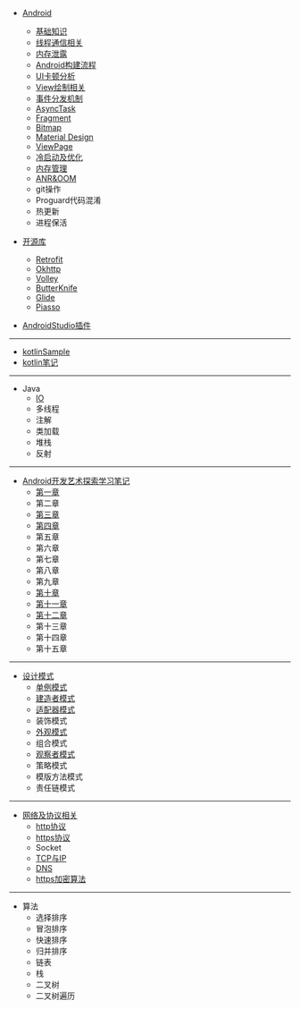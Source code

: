 - [Android](https://github.com/sariel20/StudyNotes/tree/master/Android%E7%9B%B8%E5%85%B3/Android)
  - [基础知识](https://github.com/sariel20/StudyNotes/blob/master/Android%E7%9B%B8%E5%85%B3/Android/%E5%9F%BA%E7%A1%80%E7%9F%A5%E8%AF%86.md)
  - [线程通信相关](https://github.com/sariel20/StudyNotes/blob/master/Android%E7%9B%B8%E5%85%B3/Android/%E7%BA%BF%E7%A8%8B%E9%80%9A%E4%BF%A1%E7%9B%B8%E5%85%B3.md)
  - [内存泄露](https://github.com/sariel20/StudyNotes/blob/master/Android%E7%9B%B8%E5%85%B3/Android/%E5%86%85%E5%AD%98%E6%B3%84%E9%9C%B2.md)
  - [Android构建流程](https://github.com/sariel20/StudyNotes/blob/master/Android%E7%9B%B8%E5%85%B3/Android/Android%E6%9E%84%E5%BB%BA%E6%B5%81%E7%A8%8B.md)
  - [UI卡顿分析](https://github.com/sariel20/Notes/blob/master/Android%E7%9B%B8%E5%85%B3/Android/%E5%BC%82%E5%B8%B8%E4%B8%8E%E6%80%A7%E8%83%BD%E4%BC%98%E5%8C%96/UI%E5%8D%A1%E9%A1%BF%E5%88%86%E6%9E%90.md)
  - [View绘制相关](https://github.com/sariel20/StudyNotes/blob/master/Android%E7%9B%B8%E5%85%B3/Android/View%E7%BB%98%E5%88%B6.md)
  - [事件分发机制](https://github.com/sariel20/StudyNotes/blob/master/Android%E7%9B%B8%E5%85%B3/Android/%E4%BA%8B%E4%BB%B6%E5%88%86%E5%8F%91%E6%9C%BA%E5%88%B6.md)
  - [AsyncTask](https://github.com/sariel20/StudyNotes/blob/master/Android%E7%9B%B8%E5%85%B3/Android/AsyncTask.md)
  - [Fragment](https://github.com/sariel20/Notes/blob/master/Android%E7%9B%B8%E5%85%B3/Android/Fragment.md)
  - [Bitmap](https://github.com/sariel20/Notes/blob/master/Android%E7%9B%B8%E5%85%B3/Android/%E5%BC%82%E5%B8%B8%E4%B8%8E%E6%80%A7%E8%83%BD%E4%BC%98%E5%8C%96/Bitmap.md)
  - [Material Design](https://github.com/sariel20/StudyNotes/blob/master/Android%E7%9B%B8%E5%85%B3/Android/MaterialDesign.md)
  - [ViewPage](https://github.com/sariel20/Notes/blob/master/Android%E7%9B%B8%E5%85%B3/Android/ViewPager.md)
  - [冷启动及优化](https://github.com/sariel20/Notes/blob/master/Android%E7%9B%B8%E5%85%B3/Android/%E5%BC%82%E5%B8%B8%E4%B8%8E%E6%80%A7%E8%83%BD%E4%BC%98%E5%8C%96/%E5%86%B7%E5%90%AF%E5%8A%A8%E4%BC%98%E5%8C%96.md)
  - [内存管理](https://github.com/sariel20/Notes/blob/master/Android%E7%9B%B8%E5%85%B3/Android/%E5%BC%82%E5%B8%B8%E4%B8%8E%E6%80%A7%E8%83%BD%E4%BC%98%E5%8C%96/%E5%86%85%E5%AD%98%E7%AE%A1%E7%90%86.md)
  - [ANR&OOM](https://github.com/sariel20/Notes/blob/master/Android%E7%9B%B8%E5%85%B3/Android/%E5%BC%82%E5%B8%B8%E4%B8%8E%E6%80%A7%E8%83%BD%E4%BC%98%E5%8C%96/ANR%26OOM.md)
  - git操作
  - Proguard代码混淆
  - 热更新
  - 进程保活

- [开源库](https://github.com/sariel20/Notes/tree/master/Android%E7%9B%B8%E5%85%B3/Android/%E5%BC%80%E6%BA%90%E5%BA%93)
  - [Retrofit](https://github.com/sariel20/Notes/blob/master/Android%E7%9B%B8%E5%85%B3/Android/%E5%BC%80%E6%BA%90%E5%BA%93/Retrofit.md)
  - [Okhttp](https://github.com/sariel20/Notes/blob/master/Android%E7%9B%B8%E5%85%B3/Android/%E5%BC%80%E6%BA%90%E5%BA%93/OkHttp.md)
  - [Volley](https://github.com/sariel20/Notes/blob/master/Android%E7%9B%B8%E5%85%B3/Android/%E5%BC%80%E6%BA%90%E5%BA%93/Volley.md)
  - [ButterKnife](https://github.com/sariel20/Notes/blob/master/Android%E7%9B%B8%E5%85%B3/Android/%E5%BC%80%E6%BA%90%E5%BA%93/Butterknife.md)
  - [Glide](https://github.com/sariel20/Notes/blob/master/Android%E7%9B%B8%E5%85%B3/Android/%E5%BC%80%E6%BA%90%E5%BA%93/Glide.md)
  - [Piasso](https://github.com/sariel20/Notes/blob/master/Android%E7%9B%B8%E5%85%B3/Android/%E5%BC%80%E6%BA%90%E5%BA%93/Picasso.md)

- [AndroidStudio插件](https://github.com/sariel20/Notes/blob/master/Android%E7%9B%B8%E5%85%B3/AndroidStudio%E6%8F%92%E4%BB%B6)

------
- [kotlinSample](https://github.com/sariel20/KotlinSample)
- [kotlin笔记](https://github.com/sariel20/Notes/blob/master/Kotlin.md)
------
- Java
  - [IO](https://github.com/sariel20/StudyNotes/blob/master/Java/IO.md)
  - 多线程
  - 注解
  - 类加载
  - 堆栈
  - 反射

-----------------------------
- [Android开发艺术探索学习笔记](https://github.com/sariel20/StudyNotes/tree/master/%E5%BC%80%E5%8F%91%E8%89%BA%E6%9C%AF%E6%8E%A2%E7%B4%A2%E5%AD%A6%E4%B9%A0%E7%AC%94%E8%AE%B0)
  - [第一章](https://github.com/sariel20/StudyNotes/blob/master/%E5%BC%80%E5%8F%91%E8%89%BA%E6%9C%AF%E6%8E%A2%E7%B4%A2%E5%AD%A6%E4%B9%A0%E7%AC%94%E8%AE%B0/Chapter1.md)
  - 第二章
  - [第三章](https://github.com/sariel20/StudyNotes/blob/master/%E5%BC%80%E5%8F%91%E8%89%BA%E6%9C%AF%E6%8E%A2%E7%B4%A2%E5%AD%A6%E4%B9%A0%E7%AC%94%E8%AE%B0/Chapter3.md)
  - [第四章](https://github.com/sariel20/StudyNotes/blob/master/%E5%BC%80%E5%8F%91%E8%89%BA%E6%9C%AF%E6%8E%A2%E7%B4%A2%E5%AD%A6%E4%B9%A0%E7%AC%94%E8%AE%B0/Chapter4.md)
  - 第五章
  - 第六章
  - 第七章
  - 第八章
  - 第九章
  - [第十章](https://github.com/sariel20/StudyNotes/blob/master/%E5%BC%80%E5%8F%91%E8%89%BA%E6%9C%AF%E6%8E%A2%E7%B4%A2%E5%AD%A6%E4%B9%A0%E7%AC%94%E8%AE%B0/Chapter10.md)
  - [第十一章](https://github.com/sariel20/StudyNotes/blob/master/%E5%BC%80%E5%8F%91%E8%89%BA%E6%9C%AF%E6%8E%A2%E7%B4%A2%E5%AD%A6%E4%B9%A0%E7%AC%94%E8%AE%B0/Chapter11.md)
  - [第十二章](https://github.com/sariel20/StudyNotes/blob/master/%E5%BC%80%E5%8F%91%E8%89%BA%E6%9C%AF%E6%8E%A2%E7%B4%A2%E5%AD%A6%E4%B9%A0%E7%AC%94%E8%AE%B0/Chapter12.md)
  - 第十三章
  - 第十四章
  - 第十五章

-----
- [设计模式](https://github.com/sariel20/StudyNotes/tree/master/DesignPatterns)
  - [单例模式](https://github.com/sariel20/Notes/blob/master/DesignPatterns/%E5%8D%95%E4%BE%8B%E6%A8%A1%E5%BC%8F.md)
  - [建造者模式](https://github.com/sariel20/Notes/blob/master/DesignPatterns/%E5%BB%BA%E9%80%A0%E8%80%85%E6%A8%A1%E5%BC%8F.md)
  - [适配器模式](https://github.com/sariel20/Notes/blob/master/DesignPatterns/%E9%80%82%E9%85%8D%E5%99%A8%E6%A8%A1%E5%BC%8F.md)
  - 装饰模式
  - [外观模式](https://github.com/sariel20/Notes/blob/master/DesignPatterns/%E5%A4%96%E8%A7%82%E6%A8%A1%E5%BC%8F.md)
  - 组合模式
  - [观察者模式](https://github.com/sariel20/Notes/blob/master/DesignPatterns/%E8%A7%82%E5%AF%9F%E8%80%85%E6%A8%A1%E5%BC%8F.md)
  - 策略模式
  - 模版方法模式
  - 责任链模式

-----
- [网络及协议相关](https://github.com/sariel20/StudyNotes/tree/master/%E7%BD%91%E7%BB%9C%E5%8F%8A%E5%8D%8F%E8%AE%AE%E7%9B%B8%E5%85%B3)
  - [http协议](https://github.com/sariel20/StudyNotes/blob/master/%E7%BD%91%E7%BB%9C%E5%8F%8A%E5%8D%8F%E8%AE%AE%E7%9B%B8%E5%85%B3/HTTP%E5%8D%8F%E8%AE%AE.md)
  - [https协议](https://github.com/sariel20/StudyNotes/blob/master/%E7%BD%91%E7%BB%9C%E5%8F%8A%E5%8D%8F%E8%AE%AE%E7%9B%B8%E5%85%B3/HTTPS%E5%8D%8F%E8%AE%AE.md)
  - Socket
  - [TCP与IP](https://github.com/sariel20/StudyNotes/blob/master/%E7%BD%91%E7%BB%9C%E5%8F%8A%E5%8D%8F%E8%AE%AE%E7%9B%B8%E5%85%B3/TCP%E4%B8%8EIP.md)
  - [DNS](https://github.com/sariel20/StudyNotes/blob/master/%E7%BD%91%E7%BB%9C%E5%8F%8A%E5%8D%8F%E8%AE%AE%E7%9B%B8%E5%85%B3/DNS.md)
  - [https加密算法](https://github.com/sariel20/StudyNotes/blob/master/%E7%BD%91%E7%BB%9C%E5%8F%8A%E5%8D%8F%E8%AE%AE%E7%9B%B8%E5%85%B3/HTTPS%E5%8A%A0%E5%AF%86%E7%AE%97%E6%B3%95.md)

----
- 算法
  - 选择排序
  - 冒泡排序
  - 快速排序
  - 归并排序
  - 链表
  - 栈
  - 二叉树
  - 二叉树遍历
